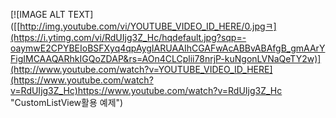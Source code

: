 [![IMAGE ALT TEXT]([[http://img.youtube.com/vi/YOUTUBE_VIDEO_ID_HERE/0.jpgㅋ](https://i.ytimg.com/vi/RdUIjg3Z_Hc/hqdefault.jpg?sqp=-oaymwE2CPYBEIoBSFXyq4qpAygIARUAAIhCGAFwAcABBvABAfgB_gmAArYFigIMCAAQARhkIGQoZDAP&rs=AOn4CLCplii78nrjP-kuNgonLVNaQeTY2w)](http://www.youtube.com/watch?v=YOUTUBE_VIDEO_ID_HERE](https://www.youtube.com/watch?v=RdUIjg3Z_Hc)https://www.youtube.com/watch?v=RdUIjg3Z_Hc "CustomListView활용 예제")
